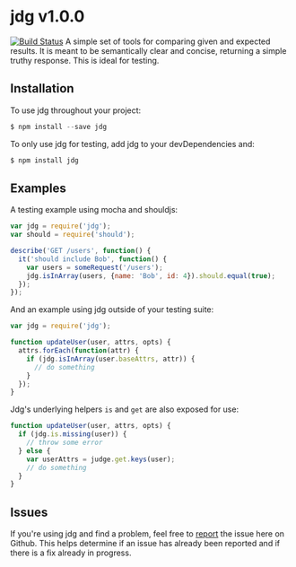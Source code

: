 # jdg v1.0.0
[![Build Status](https://api.travis-ci.org/davidpaulhunt/jdg.svg?branch=master)](http://travis-ci.org/davidpaulhunt/jdg)
A simple set of tools for comparing given and expected results. It is meant to be semantically clear and concise, returning a simple truthy response. This is ideal for testing.

## Installation

To use jdg throughout your project:

```js
$ npm install --save jdg
```

To only use jdg for testing, add jdg to your devDependencies and:

```js
$ npm install jdg
```

## Examples

A testing example using mocha and shouldjs:

```js
var jdg = require('jdg');
var should = require('should');

describe('GET /users', function() {
  it('should include Bob', function() {
    var users = someRequest('/users');
    jdg.isInArray(users, {name: 'Bob', id: 4}).should.equal(true);
  });
});
```

And an example using jdg outside of your testing suite:

```js
var jdg = require('jdg');

function updateUser(user, attrs, opts) {
  attrs.forEach(function(attr) {
    if (jdg.isInArray(user.baseAttrs, attr)) {
      // do something
    }
  });
}
```

Jdg's underlying helpers `is` and `get` are also exposed for use:

```js
function updateUser(user, attrs, opts) {
  if (jdg.is.missing(user)) {
    // throw some error
  } else {
    var userAttrs = judge.get.keys(user);
    // do something
  }
}
```

## Issues

If you're using jdg and find a problem, feel free to [report](https://github.com/davidpaulhunt/jdg/issues/new) the issue here on Github. This helps determine if an issue has already been reported and if there is a fix already in progress.
